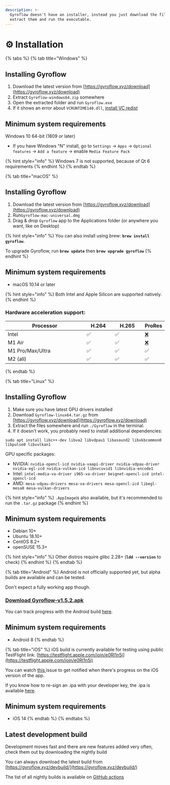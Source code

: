 ```yaml
---
description: >-
  Gyroflow doesn't have an installer, instead you just download the files,
  extract them and run the executable.
---
```


# ⚙ Installation

{% tabs %}
{% tab title="Windows" %}
## Installing Gyroflow

1. Download the latest version from [https://gyroflow.xyz/download](https://gyroflow.xyz/download)
2. Extract `Gyroflow-windows64.zip` somewhere
3. Open the extracted folder and run `Gyroflow.exe`
4. If it shows an error about `VCRUNTIME140.dll`, [install VC redist](https://aka.ms/vs/17/release/vc\_redist.x64.exe)



## Minimum system requirements

Windows 10 64-bit (1809 or later)

* If you have Windows "N" install, go to `Settings` -> `Apps` -> `Optional features` -> `Add a feature` -> enable `Media Feature Pack`

{% hint style="info" %}
Windows 7 is not supported, because of Qt 6 requirements
{% endhint %}
{% endtab %}

{% tab title="macOS" %}
## Installing Gyroflow

1. Download the latest version from [https://gyroflow.xyz/download](https://gyroflow.xyz/download)
2. Run`Gyroflow-mac-universal.dmg`
3. Drag & drop `Gyroflow` app to the Applications folder (or anywhere you want, like on Desktop)

{% hint style="info" %}
You can also install using brew: **`brew install gyroflow`**.&#x20;

To upgrade Gyroflow, run **`brew update`** then **`brew upgrade gyroflow`**
{% endhint %}



## Minimum system requirements

* macOS 10.14 or later

{% hint style="info" %}
Both Intel and Apple Silicon are supported natively.
{% endhint %}



### Hardware acceleration support:

<table><thead><tr><th width="287">Processor</th><th width="85">H.264</th><th width="91">H.265</th><th>ProRes</th></tr></thead><tbody><tr><td>Intel</td><td>✅</td><td>✅</td><td><a href="https://emojipedia.org/cross-mark/">❌</a></td></tr><tr><td>M1 Air</td><td>✅</td><td>✅</td><td><a href="https://emojipedia.org/cross-mark/">❌</a></td></tr><tr><td>M1 Pro/Max/Ultra</td><td>✅</td><td>✅</td><td>✅</td></tr><tr><td>M2 (all)</td><td>✅</td><td>✅</td><td>✅</td></tr></tbody></table>
{% endtab %}

{% tab title="Linux" %}
## Installing Gyroflow

1. Make sure you have latest GPU drivers installed
2. Download `Gyroflow-linux64.tar.gz` from [https://gyroflow.xyz/download](https://gyroflow.xyz/download)
3. Extract the files somewhere and run `./Gyroflow` in the terminal.
4. If it doesn't work, you probably need to install additional dependencies:

`sudo apt install libc++-dev libva2 libvdpau1 libasound2 libxkbcommon0 libpulse0 libvulkan1`

GPU specific packages:

* NVIDIA: `nvidia-opencl-icd nvidia-vaapi-driver nvidia-vdpau-driver nvidia-egl-icd nvidia-vulkan-icd libnvcuvid1 libnvidia-encode1`
* Intel: `intel-media-va-driver i965-va-driver beignet-opencl-icd intel-opencl-icd`
* AMD: `mesa-vdpau-drivers mesa-va-drivers mesa-opencl-icd libegl-mesa0 mesa-vulkan-drivers`

{% hint style="info" %}
`.AppImage`is also available, but it's recommended to run the `.tar.gz` package
{% endhint %}



## Minimum system requirements

* Debian 10+
* Ubuntu 18.10+
* CentOS 8.2+
* openSUSE 15.3+

{% hint style="info" %}
Other distros require glibc 2.28+ (**`ldd --version`** to check)
{% endhint %}
{% endtab %}

{% tab title="Android" %}
Android is not officially supported yet, but alpha builds are available and can be tested.

Don't expect a fully working app though.

### [Download Gyroflow-v1.5.2.apk](https://github.com/gyroflow/docs.gyroflow.xyz/raw/main/.gitbook/assets/Gyroflow-v1.5.2.apk)

You can track progress with the Android build [here](https://github.com/gyroflow/gyroflow/issues/33).

## Minimum system requirements

* Android 8
{% endtab %}

{% tab title="iOS" %}
iOS build is currently available for testing using public TestFlight link: [https://testflight.apple.com/join/e0RI1n5i](https://testflight.apple.com/join/e0RI1n5i)

You can watch [this ](https://github.com/gyroflow/gyroflow/issues/34)issue to get notified when there's progress on the iOS version of the app.

If you know how to re-sign an .ipa with your developer key, the .ipa is available [here](https://gyroflow.xyz/Gyroflow.ipa).

## Minimum system requirements

* iOS 14
{% endtab %}
{% endtabs %}





## Latest development build

Development moves fast and there are new features added very often, check them out by downloading the nightly build

You can always download the latest build from [https://gyroflow.xyz/devbuild/](https://gyroflow.xyz/devbuild/)

The list of all nightly builds is available on [GitHub actions](https://github.com/gyroflow/gyroflow/actions)



